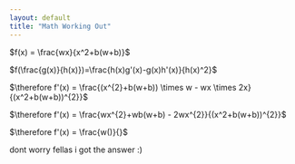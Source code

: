 ```yaml
---
layout: default
title: "Math Working Out"
---
```




$f(x) = \frac{wx}{x^2+b(w+b)}$

$f(\frac{g(x)}{h(x)})=\frac{h(x)g'(x)-g(x)h'(x)}{h(x)^2}$

$\therefore f'(x) = \frac{(x^{2}+b(w+b)) \times w - wx \times 2x}{(x^2+b(w+b))^{2}}$

$\therefore f'(x) = \frac{wx^{2}+wb(w+b) - 2wx^{2}}{(x^2+b(w+b))^{2}}$

$\therefore f'(x) = \frac{w()}{}$

dont worry fellas i got the answer :)